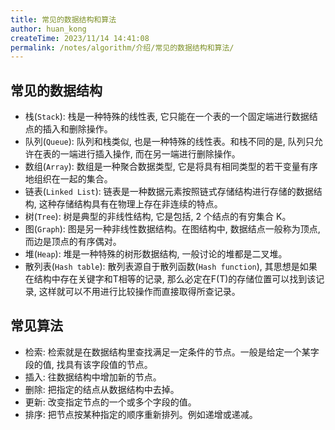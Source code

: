 ```yaml
---
title: 常见的数据结构和算法
author: huan_kong
createTime: 2023/11/14 14:41:08
permalink: /notes/algorithm/介绍/常见的数据结构和算法/
---
```


## 常见的数据结构

- 栈(`Stack`): 栈是一种特殊的线性表, 它只能在一个表的一个固定端进行数据结点的插入和删除操作。
- 队列(`Queue`): 队列和栈类似, 也是一种特殊的线性表。和栈不同的是, 队列只允许在表的一端进行插入操作, 而在另一端进行删除操作。
- 数组(`Array`): 数组是一种聚合数据类型, 它是将具有相同类型的若干变量有序地组织在一起的集合。
- 链表(`Linked List`): 链表是一种数据元素按照链式存储结构进行存储的数据结构, 这种存储结构具有在物理上存在非连续的特点。
- 树(`Tree`): 树是典型的非线性结构, 它是包括, 2 个结点的有穷集合 K。
- 图(`Graph`): 图是另一种非线性数据结构。在图结构中, 数据结点一般称为顶点, 而边是顶点的有序偶对。
- 堆(`Heap`): 堆是一种特殊的树形数据结构, 一般讨论的堆都是二叉堆。
- 散列表(`Hash table`): 散列表源自于散列函数(`Hash function`), 其思想是如果在结构中存在关键字和T相等的记录, 那么必定在F(T)的存储位置可以找到该记录, 这样就可以不用进行比较操作而直接取得所查记录。

## 常见算法

- 检索: 检索就是在数据结构里查找满足一定条件的节点。一般是给定一个某字段的值, 找具有该字段值的节点。
- 插入: 往数据结构中增加新的节点。
- 删除: 把指定的结点从数据结构中去掉。
- 更新: 改变指定节点的一个或多个字段的值。
- 排序: 把节点按某种指定的顺序重新排列。例如递增或递减。
